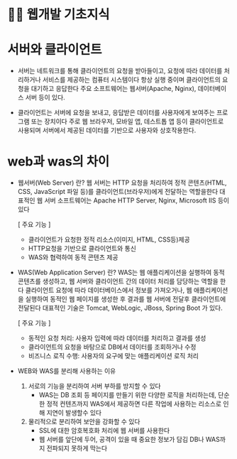 # 👩‍💻 웹개발 기초지식


# 서버와 클라이언트
 - 서버는 네트워크를 통해 클라이언트의 요청을 받아들이고, 요청에 따라 데이터를 처리하거나 서비스를 제공하는 컴퓨터 시스템이다
   항상 실행 중이며 클라이언트의 요청을 대기하고 응답한다 주요 소프트웨어는 웹서버(Apache, Nginx), 데이터베이스 서버 등이 있다.

 - 클라이언트는 서버에 요청을 보내고, 응답받은 데이터를 사용자에게 보여주는 프로그램 또는 장치이다
   주로 웹 브라우저, 모바일 앱, 데스트톱 앱 등이 클라이언트로 사용되며 서버에서 제공된 데이터를 기반으로 사용자와 상호작용한다.

# web과 was의 차이
 - 웹서버(Web Server) 란?
   웹 서버는 HTTP 요청을 처리하여 정적 콘텐츠(HTML, CSS, JavaScript 파일 등)를 클라이언트(브라우저)에게 전달하는 역할을한다
   대표적인 웹 서버 소프트웨어는  Apache HTTP Server, Nginx, Microsoft IIS 등이있다

   [ 주요 기능 ]
   - 클라이언트가 요청한 정적 리소스(이미지, HTML, CSS등)제공
   - HTTP요청을 기반으로 클라이언트와 통신
   - WAS와 협력하여 동적 콘텐츠 제공

 - WAS(Web Application Server) 란?
   WAS는 웹 애플리케이션을 실행하여 동적 콘텐츠를 생성하고, 웹 서버와 클라이언트 간의 데이터 처리를 담당하는 역할을 한다
   클라이언트 요청에 따라 데이터베이스에서 정보를 가져오거나, 웹 애플리케이션을 실행하여 동적인 웹 페이지를 생성한 후 결과를
   웹 서버에 전달후 클라이언트에 전달된다 대표적인 기술은 Tomcat, WebLogic, JBoss, Spring Boot 가 있다.

   [ 주요 기능 ]
   - 동적인 요청 처리: 사용자 입력에 따라 데이터를 처리하고 결과를 생성
   - 클라이언트의 요청을 바탕으로 DB에서 데이터를 조회하거나 수정
   - 비즈니스 로직 수행: 사용자의 요구에 맞는 애플리케이션 로직 처리
 
 - WEB와 WAS를 분리해 사용하는 이유
   1) 서로의 기능을 분리하여 서버 부하를 방지할 수 있다
      - WAS는 DB 조회 등 페이지를 만들기 위한 다양한 로직을 처리하는데, 단순한 정적 컨텐츠까지 WAS에서 제공하면
        다른 작업에 사용하는 리소스로 인해 지연이 발생할수 있다
   2) 물리적으로 분리하여 보안을 강화할 수 있다
      - SSL에 대한 암호복호화 처리에 웹 서버를 사용한다 
      - 웹 서버를 앞단에 두어, 공격이 있을 때 중요한 정보가 담김 DB나 WAS까지 전파되지 못하게 막는다     






